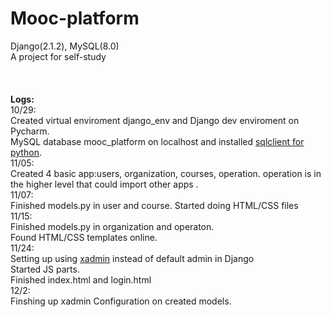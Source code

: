 # Mooc-platform
Django(2.1.2), MySQL(8.0) <br>
A project for self-study <br>
<br>
<br>
<br>
<b>Logs:</b><br>
10/29:<br>
Created virtual enviroment django_env and Django dev enviroment on Pycharm.<br>
MySQL database mooc_platform on localhost and installed [sqlclient for python](https://github.com/PyMySQL/mysqlclient-python).<br>
11/05:<br>
Created 4 basic app:users, organization, courses, operation. operation is in the higher level that could import other apps .<br>
11/07:<br>
Finished models.py in user and course. Started doing HTML/CSS files<br>
11/15:<br>
Finished models.py in organization and operaton. <br>
Found HTML/CSS templates online. <br>
11/24:<br>
Setting up using [xadmin](https://github.com/sshwsfc/xadmin) instead of default admin in Django<br>
Started JS parts.<br>
Finished index.html and login.html<br>
12/2:<br>
Finshing up xadmin Configuration on created models.
